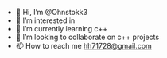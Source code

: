 - 👋 Hi, I’m @Ohnstokk3
- 👀 I’m interested in 
- 🌱 I’m currently learning c++
- 💞️ I’m looking to collaborate on c++ projects
- 📫 How to reach me hh71728@gmail.com 

<!---
Ohnstokk3/Ohnstokk3 is a ✨ special ✨ repository because its `README.md` (this file) appears on your GitHub profile.
You can click the Preview link to take a look at your changes.
--->
